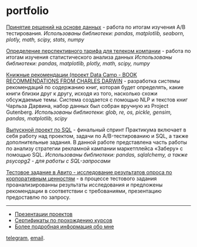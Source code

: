 # portfolio
 [Принятие решений на основе данных](https://github.com/asaydn/code-example/blob/master/%D0%9F%D1%80%D0%B8%D0%BD%D1%8F%D1%82%D0%B8%D0%B5%20%D1%80%D0%B5%D1%88%D0%B5%D0%BD%D0%B8%D0%B9%20%D0%B2%20%D0%B1%D0%B8%D0%B7%D0%BD%D0%B5%D1%81%D0%B5%20%D0%BD%D0%B0%20%D0%BE%D1%81%D0%BD%D0%BE%D0%B2%D0%B5%20%D0%B4%D0%B0%D0%BD%D0%BD%D1%8B%D1%85%20AB%20test%20.ipynb) - работа по итогам изучения A/B тестирования.
 *Использованы библиотеки: pandas, matplotlib, seaborn, plotly, math, scipy, stats, numpy*
 
[Определение перспективного тарифа для телеком компании](https://github.com/asaydn/code-example/blob/master/%D0%9E%D0%BF%D1%80%D0%B5%D0%B4%D0%B5%D0%BB%D0%B5%D0%BD%D0%B8%D0%B5%20%D0%BF%D0%B5%D1%80%D1%81%D0%BF%D0%B5%D0%BA%D1%82%D0%B8%D0%B2%D0%BD%D0%BE%D0%B3%D0%BE%20%D1%82%D0%B0%D1%80%D0%B8%D1%84%D0%B0%20%D0%B4%D0%BB%D1%8F%20%D1%82%D0%B5%D0%BB%D0%B5%D0%BA%D0%BE%D0%BC%20%D0%BA%D0%BE%D0%BC%D0%BF%D0%B0%D0%BD%D0%B8%D0%B8.ipynb) - работа по итогам изучения статистического анализа данных
 *Использованы библиотеки: pandas, matplotlib, plotly, math, scipy, numpy*
 
[Книжные рекомендации (проект Data Camp - BOOK RECOMMENDATIONS FROM CHARLES DARWIN](https://github.com/asaydn/code-example/blob/master/Book%20Recommendations%20from%20Charles%20Darwin.ipynb) - разработка системы рекомендаций по содержанию книг, которая будет определять, какие книги близки друг к другу, исходя из того, насколько схожи обсуждаемые темы. Система создается с помощью NLP и текстов книг Чарльза Дарвина, набор данных был собран вручную из Project Gutenberg.
*Использованы библиотеки: glob, re, os, pickle, gensim, pandas, matplotlib, scipy*

[Выпускной проект по SQL](https://mybinder.org/v2/gh/asaydn/ypr/master?filepath=sql-shushurina.ipynb) - финальный спринт Практикума включает в себя работу над проектом, задачи по A/B-тестированию и SQL, а также дополнительные задания. В данной работе представлена часть работы по анализу стратегии рекламной кампании маркетплейса «Заберу» с помощью SQL. 
*Использованы библиотеки: pandas, sqlalchemy, а также psycopg2 - для работы с SQL-запросами*

[Тестовое задание в Авито - исследование результатов опроса по корпоративным ценностям](https://mybinder.org/v2/gh/asaydn/code-example/master?filepath=%D0%A0%D0%B5%D0%B7%D1%83%D0%BB%D1%8C%D1%82%D0%B0%D1%82%D1%8B%20%D0%B8%D1%81%D1%81%D0%BB%D0%B5%D0%B4%D0%BE%D0%B2%D0%B0%D0%BD%D0%B8%D1%8F.ipynb) - в процессе тестового задания проанализированны результаты исследования и предложены рекомендации в соответствии с требованиями, презентацию предоставлю по запросу.

---

- [Презентации проектов](https://drive.google.com/open?id=12Vm813jVMxHpoBOxjSlxyrDgQuhODsju)
- [Сертификаты по прохождению курсов](https://drive.google.com/drive/folders/1c3UrmdUGMMRQPB8-BFj6h79sLZu9dsNd?usp=sharing)
- [Более подробная информация обо мне](http://aboutshu.tilda.ws/)


[telegram](https://t.me/aaaaaaaaaaashu), [email](mailto:shushurinaa@gmail.com).
 
